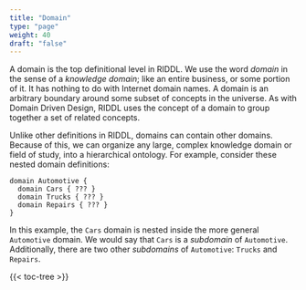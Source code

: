 ```yaml
---
title: "Domain"
type: "page"
weight: 40
draft: "false"
---
```


A domain is the top definitional level in RIDDL. We use the word *domain* in the
sense of a *knowledge domain*; like an entire business, or some portion of it. 
It has nothing to do with Internet domain names. A domain is an arbitrary 
boundary around some subset of concepts in the universe. As with Domain Driven 
Design, RIDDL uses the concept of a domain to group together a set of 
related concepts.

Unlike other definitions in RIDDL, domains can contain other domains. Because 
of this, we can organize any large, complex knowledge domain or field of study,
into a hierarchical ontology. For example, consider these nested domain 
definitions:
```riddl
domain Automotive {
  domain Cars { ??? }
  domain Trucks { ??? }
  domain Repairs { ??? }
}
```
In this example, the `Cars` domain is nested inside the more general 
`Automotive` domain. We would say that `Cars` is a *subdomain* of
`Automotive`.  Additionally, there are two other *subdomains* of `Automotive`:
`Trucks` and `Repairs`.

{{< toc-tree >}}